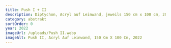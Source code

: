 ```yaml
---
title: Push I + II
description: Diptychon, Acryl auf Leinwand, jeweils 150 cm x 100 cm, 2022
category: abstrakt
sortOrder: 0
year: 2022
imageUrl: /uploads/Push II.webp
imageAlt: Push II, Acryl Auf Leinwand, 150 Cm X 100 Cm, 2022
---
```

